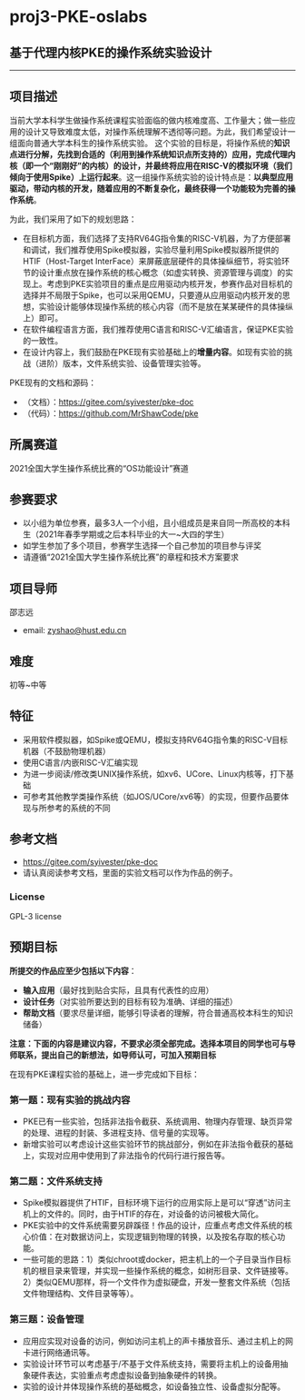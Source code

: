 # proj3-PKE-oslabs

## 基于代理内核PKE的操作系统实验设计

----------


## 项目描述 ##

当前大学本科学生做操作系统课程实验面临的做内核难度高、工作量大；做一些应用的设计又导致难度太低，对操作系统理解不透彻等问题。为此，我们希望设计一组面向普通大学本科生的操作系统实验。 这个实验的目标是，将操作系统的**知识点进行分解，先找到合适的（利用到操作系统知识点所支持的）应用，完成代理内核（即一个“刚刚好”的内核）的设计，并最终将应用在RISC-V的模拟环境（我们倾向于使用Spike）上运行起来**。这一组操作系统实验的设计特点是：**以典型应用驱动，带动内核的开发，随着应用的不断复杂化，最终获得一个功能较为完善的操作系统**。

为此，我们采用了如下的规划思路：

- 在目标机方面，我们选择了支持RV64G指令集的RISC-V机器，为了方便部署和调试，我们推荐使用Spike模拟器，实验尽量利用Spike模拟器所提供的HTIF（Host-Target InterFace）来屏蔽底层硬件的具体操纵细节，将实验环节的设计重点放在操作系统的核心概念（如虚实转换、资源管理与调度）的实现上。考虑到PKE实验项目的重点是应用驱动内核开发，参赛作品对目标机的选择并不局限于Spike，也可以采用QEMU，只要遵从应用驱动内核开发的思想，实验设计能够体现操作系统的核心内容（而不是放在某某硬件的具体操纵上）即可。
- 在软件编程语言方面，我们推荐使用C语言和RISC-V汇编语言，保证PKE实验的一致性。
- 在设计内容上，我们鼓励在PKE现有实验基础上的**增量内容**。如现有实验的挑战（进阶）版本，文件系统实验、设备管理实验等。


PKE现有的文档和源码：  
- （文档）：https://gitee.com/syivester/pke-doc
- （代码）：https://github.com/MrShawCode/pke

## 所属赛道 ##

2021全国大学生操作系统比赛的“OS功能设计”赛道

## 参赛要求 ##

- 以小组为单位参赛，最多3人一个小组，且小组成员是来自同一所高校的本科生（2021年春季学期或之后本科毕业的大一~大四的学生）
- 如学生参加了多个项目，参赛学生选择一个自己参加的项目参与评奖
- 请遵循“2021全国大学生操作系统比赛”的章程和技术方案要求

## 项目导师 ##

邵志远

- email: zyshao@hust.edu.cn

## 难度 ##

初等~中等

## 特征 ##

- 采用软件模拟器，如Spike或QEMU，模拟支持RV64G指令集的RISC-V目标机器（不鼓励物理机器）
- 使用C语言/内嵌RISC-V汇编实现
- 为进一步阅读/修改类UNIX操作系统，如xv6、UCore、Linux内核等，打下基础
- 可参考其他教学类操作系统（如JOS/UCore/xv6等）的实现，但要作品要体现与所参考的系统的不同

## 参考文档 ##

- https://gitee.com/syivester/pke-doc
- 请认真阅读参考文档，里面的实验文档可以作为作品的例子。

### License ###

GPL-3 license

## 预期目标 ##

**所提交的作品应至少包括以下内容**：

- **输入应用**（最好找到贴合实际，且具有代表性的应用）
- **设计任务**（对实验所要达到的目标有较为准确、详细的描述）
- **帮助文档**（要求尽量详细，能够引导读者的理解，符合普通高校本科生的知识储备）

**注意：下面的内容是建议内容，不要求必须全部完成。选择本项目的同学也可与导师联系，提出自己的新想法，如导师认可，可加入预期目标**


在现有PKE课程实验的基础上，进一步完成如下目标：

### 第一题：现有实验的挑战内容 ###

- PKE已有一些实验，包括非法指令截获、系统调用、物理内存管理、缺页异常的处理、进程的封装、多进程支持、信号量的实现等。
- 新增实验可以考虑设计这些实验环节的挑战部分，例如在非法指令截获的基础上，实现对应用中使用到了非法指令的代码行进行报告等。

### 第二题：文件系统支持 ###

- Spike模拟器提供了HTIF，目标环境下运行的应用实际上是可以“穿透”访问主机上的文件的。同时，由于HTIF的存在，对设备的访问被极大简化。
- PKE实验中的文件系统需要另辟蹊径！作品的设计，应重点考虑文件系统的核心价值：在对数据访问上，实现逻辑到物理的转换，以及按名存取的核心功能。
- 一些可能的思路：1）类似chroot或docker，把主机上的一个子目录当作目标机的根目录来管理，并实现一些操作系统的概念，如树形目录、文件链接等。
2）类似QEMU那样，将一个文件作为虚拟硬盘，开发一整套文件系统（包括文件物理结构、文件目录等等）。

### 第三题：设备管理 ###

- 应用应实现对设备的访问，例如访问主机上的声卡播放音乐、通过主机上的网卡进行网络通讯等。
- 实验设计环节可以考虑基于/不基于文件系统支持，需要将主机上的设备用抽象硬件表达，实验重点考虑虚拟设备到抽象硬件的转换。
- 实验的设计并体现操作系统的基础概念，如设备独立性、设备虚拟分配等。


